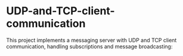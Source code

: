 # UDP-and-TCP-client-communication
This project implements a messaging server with UDP and TCP client communication, handling subscriptions and message broadcasting:
